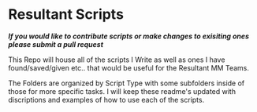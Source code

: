 # Resultant Scripts



*******If you would like to contribute scripts or make changes to exisiting ones please submit a pull request*******

This Repo will house all of the scripts I Write as well as ones I have found/saved/given etc.. that would be useful for the Resultant MM Teams. 

The Folders are organized by Script Type with some subfolders inside of those for more specific tasks. I will keep these readme's updated with discriptions and examples of how to use each of the scripts. 